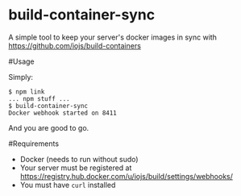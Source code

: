 build-container-sync
===

A simple tool to keep your server's docker images in sync with https://github.com/iojs/build-containers

#Usage

Simply:

```
$ npm link
... npm stuff ...
$ build-container-sync
Docker webhook started on 8411
```

And you are good to go.

#Requirements

* Docker (needs to run without sudo)
* Your server must be registered at https://registry.hub.docker.com/u/iojs/build/settings/webhooks/
* You must have `curl` installed
